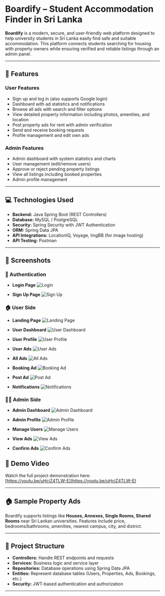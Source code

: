 # Boardify – Student Accommodation Finder in Sri Lanka

**Boardify** is a modern, secure, and user-friendly web platform designed to help university students in Sri Lanka easily find safe and suitable accommodation. This platform connects students searching for housing with property owners while ensuring verified and reliable listings through an admin panel.

---

## 🚀 Features

### User Features
- Sign up and log in (also supports Google login)  
- Dashboard with ad statistics and notifications  
- Browse all ads with search and filter options  
- View detailed property information including photos, amenities, and location  
- Post property ads for rent with admin verification  
- Send and receive booking requests  
- Profile management and edit own ads  

### Admin Features
- Admin dashboard with system statistics and charts  
- User management (edit/remove users)  
- Approve or reject pending property listings  
- View all listings including booked properties  
- Admin profile management  

---

## 💻 Technologies Used
- **Backend:** Java Spring Boot (REST Controllers)  
- **Database:** MySQL / PostgreSQL  
- **Security:** Spring Security with JWT Authentication  
- **ORM:** Spring Data JPA  
- **API Integrations:** LocationIQ, Voyage, ImgBB (for image hosting)  
- **API Testing:** Postman  

---

## 📸 Screenshots

### 🔑 Authentication
- **Login Page**
  ![Login](screenshots/logIn.jpg)

- **Sign Up Page**
  ![Sign Up](screenshots/signUp.jpg)

### 🏠 User Side
- **Landing Page**
  ![Landing Page](screenshots/landingPage.jpg)

- **User Dashboard**
  ![User Dashboard](screenshots/userDashboard.jpg)

- **User Profile**
  ![User Profile](screenshots/userProfile.jpg)

- **User Ads**
  ![User Ads](screenshots/userMyAds.jpg)

- **All Ads**
  ![All Ads](screenshots/userAllAds.jpg)

- **Booking Ad**
  ![Booking Ad](screenshots/userBookingAdd.jpg)

- **Post Ad**
  ![Post Ad](screenshots/userPostAdd.jpg)

- **Notifications**
  ![Notifications](screenshots/userNotification.jpg)

### 👨‍💼 Admin Side
- **Admin Dashboard**
  ![Admin Dashboard](screenshots/adminDashboard.jpg)

- **Admin Profile**
  ![Admin Profile](screenshots/adminProfile.jpg)

- **Manage Users**
  ![Manage Users](screenshots/adminUserManage.jpg)

- **View Ads**
  ![View Ads](screenshots/adminViewAdd.jpg)

- **Confirm Ads**
  ![Confirm Ads](screenshots/adminConfirmAdd.jpg)


## 🎥 Demo Video
Watch the full project demonstration here:  
[https://youtu.be/uHcjZ4TLW-E](https://youtu.be/uHcjZ4TLW-E)

---

## 🏠 Sample Property Ads
Boardify supports listings like **Houses, Annexes, Single Rooms, Shared Rooms** near Sri Lankan universities. Features include price, bedrooms/bathrooms, amenities, nearest campus, city, and district.  

---

## 📂 Project Structure
- **Controllers:** Handle REST endpoints and requests  
- **Services:** Business logic and service layer  
- **Repositories:** Database operations using Spring Data JPA  
- **Entities:** Represent database tables (Users, Properties, Ads, Bookings, etc.)  
- **Security:** JWT-based authentication and authorization  

---
